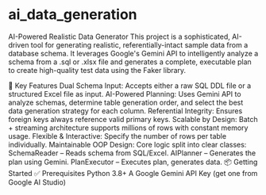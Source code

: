 # ai_data_generation
AI-Powered Realistic Data Generator
This project is a sophisticated, AI-driven tool for generating realistic, referentially-intact sample data from a database schema.
It leverages Google's Gemini API to intelligently analyze a schema from a .sql or .xlsx file and generates a complete, executable plan to create high-quality test data using the Faker library.

🚀 Key Features
Dual Schema Input: Accepts either a raw SQL DDL file or a structured Excel file as input.
AI-Powered Planning: Uses Gemini API to analyze schemas, determine table generation order, and select the best data generation strategy for each column.
Referential Integrity: Ensures foreign keys always reference valid primary keys.
Scalable by Design: Batch + streaming architecture supports millions of rows with constant memory usage.
Flexible & Interactive: Specify the number of rows per table individually.
Maintainable OOP Design: Core logic split into clear classes:
SchemaReader – Reads schema from SQL/Excel.
AIPlanner – Generates the plan using Gemini.
PlanExecutor – Executes plan, generates data.
📦 Getting Started
✅ Prerequisites
Python 3.8+
A Google Gemini API Key (get one from Google AI Studio)
